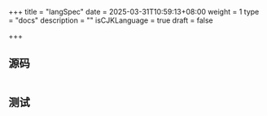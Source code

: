 +++
title = "langSpec"
date = 2025-03-31T10:59:13+08:00
weight = 1
type = "docs"
description = ""
isCJKLanguage = true
draft = false

+++

## 源码

```go

```



## 测试

```powershell

```

